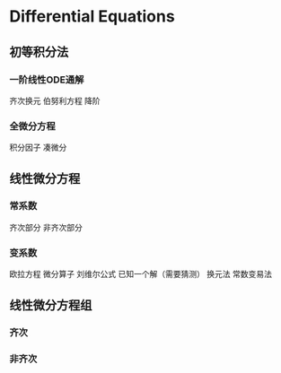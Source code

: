 # Differential Equations
## 初等积分法
### 一阶线性ODE通解
齐次换元
伯努利方程
降阶
### 全微分方程
积分因子
凑微分
## 线性微分方程
### 常系数
齐次部分
非齐次部分
### 变系数
欧拉方程 微分算子
刘维尔公式 已知一个解（需要猜测）
换元法
常数变易法
## 线性微分方程组
### 齐次
### 非齐次
